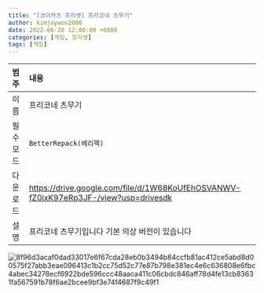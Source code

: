 ```yaml
---
title: "[코이카츠 프리셋] 프리코네 츠무기"
author: kimjaywon2000
date: 2022-06-28 12:00:00 +0800
categories: [게임, 프리셋]
tags: [게임]
---
```


| 범주             | 내용            |
|:----------------|:---------------|
| 이름             | 프리코네 츠무기 |
| 필수 모드         | `BetterRepack(베리팩)`       |
| 다운로드          | https://drive.google.com/file/d/1W68KoUfEhOSVANWV-fZ0ixK97eRp3JF-/view?usp=drivesdk |
| 설명             | 프리코네 츠무기입니다 기본 의상 버전이 있습니다   |

![8f96d3acaf0dad33017e6f67cda28eb0b3494b84ccfb81ac412ce5abd8d00575f27abb3eae096413c1b2cc75d52c77e87b798e381ec4e6c636808e6fbc4abec34278ecf6922bde596ccc48aaca411c06cbdc846aff78d4fe13cb83631fa567591b78f6ae2bcee9bf3e74f4687f9c49f1](https://user-images.githubusercontent.com/76558033/176856292-67888131-e313-4f2a-b18f-d66c8486577c.png)

